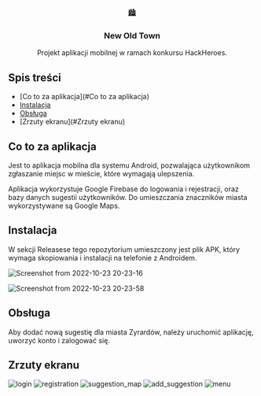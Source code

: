 <br />
<p align="center">
  <a href="https://github.com/nnaem/hackheroes">
    	🏙️
  </a>

  <h3 align="center">New Old Town</h3>

  <p align="center">
   Projekt aplikacji mobilnej w ramach konkursu HackHeroes.
  </p>
</p>
  
<!-- TABLE OF CONTENTS -->
## Spis treści

* [Co to za aplikacja](#Co to za aplikacja)
* [Instalacja](#Instalacja)
* [Obsługa](#Obsługa)
* [Zrzuty ekranu](#Zrzuty ekranu)

<!-- Co to za aplikacja -->
## Co to za aplikacja

Jest to aplikacja mobilna dla systemu Android, pozwalająca użytkownikom
zgłaszanie miejsc w mieście, które wymagają ulepszenia.

Aplikacja wykorzystuje Google Firebase do logowania i rejestracji, oraz bazy danych sugestii użytkowników.
Do umieszczania znaczników miasta wykorzystywane są Google Maps.

## Instalacja
W sekcji Releasese tego repozytorium umieszczony jest plik APK, który wymaga skopiowania i instalacji na telefonie z Androidem.

![Screenshot from 2022-10-23 20-23-16](https://user-images.githubusercontent.com/115596468/197409136-096cdff5-3367-4563-8bd1-a2b9f8492e98.png)

![Screenshot from 2022-10-23 20-23-58](https://user-images.githubusercontent.com/115596468/197409145-dd6034cb-2c33-4bb4-bc1b-218da84c8e5a.png)


## Obsługa

Aby dodać nową sugestię dla miasta Zyrardów, należy uruchomić aplikację, uworzyć konto i zalogować się.

## Zrzuty ekranu

![login](https://user-images.githubusercontent.com/115596468/197409329-f2afaec8-fa91-4bd4-bdfb-2af9835cc7de.png)
![registration](https://user-images.githubusercontent.com/115596468/197409342-0d3c7c1b-e192-4cec-948c-eb6f83127cdd.png)
![suggestion_map](https://user-images.githubusercontent.com/115596468/197409350-96eb0969-afff-4d78-b704-1ed3802d4bb1.png)
![add_suggestion](https://user-images.githubusercontent.com/115596468/197409352-eec6f022-db47-4568-80e5-a7e3959b4d7f.png)
![menu](https://user-images.githubusercontent.com/115596468/197409355-5fdf13f9-cd59-45a8-8bb5-370952858804.png)


